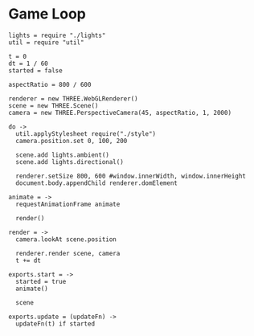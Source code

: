 Game Loop
=========

    lights = require "./lights"
    util = require "util"
    
    t = 0
    dt = 1 / 60
    started = false

    aspectRatio = 800 / 600

    renderer = new THREE.WebGLRenderer()
    scene = new THREE.Scene()
    camera = new THREE.PerspectiveCamera(45, aspectRatio, 1, 2000)

    do ->
      util.applyStylesheet require("./style")
      camera.position.set 0, 100, 200
      
      scene.add lights.ambient()
      scene.add lights.directional()
      
      renderer.setSize 800, 600 #window.innerWidth, window.innerHeight
      document.body.appendChild renderer.domElement 
      
    animate = ->
      requestAnimationFrame animate

      render()

    render = ->
      camera.lookAt scene.position

      renderer.render scene, camera
      t += dt
      
    exports.start = ->
      started = true
      animate()
      
      scene
      
    exports.update = (updateFn) ->
      updateFn(t) if started